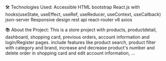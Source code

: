 🛠 Technologies Used:
Accessible HTML
bootstrap
React.js with hooks(useState, useEffect, useRef, useReducer, useContext, useCallback)
json-server
Responsive design
rest api
react-router v6
axios

📚 About the Project:
This is a store project with products, productdetail, dashboard, shopping card, previous orders, account information and login/Register pages.
include features like product search, product filter with category and brand, increase and decrease product's number and delete order in shopping card and 
edit account information, ...
